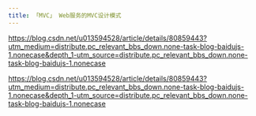 ```yaml
---
title: 「MVC」 Web服务的MVC设计模式
---
```


https://blog.csdn.net/u013594528/article/details/80859443?utm_medium=distribute.pc_relevant_bbs_down.none-task-blog-baidujs-1.nonecase&depth_1-utm_source=distribute.pc_relevant_bbs_down.none-task-blog-baidujs-1.nonecase



https://blog.csdn.net/u013594528/article/details/80859443?utm_medium=distribute.pc_relevant_bbs_down.none-task-blog-baidujs-1.nonecase&depth_1-utm_source=distribute.pc_relevant_bbs_down.none-task-blog-baidujs-1.nonecase